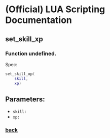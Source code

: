 
# (Official) LUA Scripting Documentation

## set_skill_xp

### Function undefined.

Spec:
```lua
set_skill_xp(
	skill,
	xp)
```
## Parameters:
- `skill:` 
- `xp:` 

### [back](../other)
